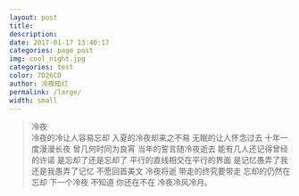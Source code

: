 ```yaml
---
layout: post
title: 
description: 
date: 2017-01-17 13:40:17
categories: page post
img: cool_night.jpg
categories: test
color: 7D26CD
author: 冷夜暗灯
permalink: /large/
width: small
---
```

>冷夜  
冷夜的冷让人容易忘却
入夏的冷夜却来之不易
无眠的让人怀念过去
十年一度漫漫长夜
曾几何时同为良宵
当年的誓言随冷夜逝去
能有几人还记得曾经的许诺
是忘却了还是忘却了
平行的直线相交在平行的界面
是记忆愚弄了我
还是我愚弄了记忆
不愿回首美文
冷夜将逝
带走的终究要带走
忘却的仍然在忘却
下一个冷夜
不知道
你还在不在
冷夜冷风冷月。